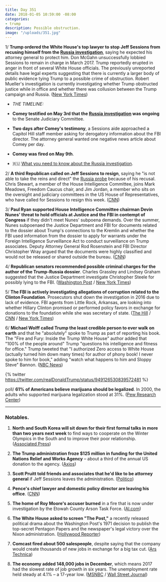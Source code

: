 ```yaml
---
title: Day 351
date: 2018-01-05 10:59:00 -08:00
categories:
- trump
description: Possible obstruction.
image: "/uploads/351.jpg"
---
```


1/ **Trump ordered the White House's top lawyer to stop Jeff Sessions from recusing himself from the <a href="{{ site.baseurl }}/trump-russia-investigation/">Russia investigation</a>**, saying he expected his attorney general to protect him. Don McGahn unsuccessfully lobbied Sessions to remain in charge in March 2017. Trump reportedly erupted in anger in front of several White House officials. The previously unreported details have legal experts suggesting that there is currently a larger body of public evidence tying Trump to a possible crime of obstruction. Robert Mueller's investigation is currently investigating whether Trump obstructed justice while in office and whether there was collusion between the Trump campaign and Russia. ([New York Times](https://www.nytimes.com/2018/01/04/us/politics/trump-sessions-russia-mcgahn.html))

* *THE TIMELINE:*

* **Comey testified on May 3rd that the <a href="{{ site.baseurl }}/trump-russia-investigation/">Russia investigation</a> was ongoing** to the Senate Judiciary Committee.

* **Two days after Comey's testimony**, a Sessions aide approached a Capitol Hill staff member asking for derogatory information about the FBI director. The attorney general wanted one negative news article about Comey per day.

* **Comey was fired on May 9th**.

* 🇷🇺 [What you need to know about the <a href="{{ site.baseurl }}/trump-russia-investigation/">Russia investigation</a>](https://whatthefuckjusthappenedtoday.com/trump-russia-investigation/).

2/ **A third Republican called on Jeff Sessions to resign**, saying he "is not able to take the reins and direct" the <a href="{{ site.baseurl }}/trump-russia-investigation/">Russia probe</a> because of his recusal. Chris Stewart, a member of the House Intelligence Committee, joins Mark Meadows, Freedom Caucus chair, and Jim Jordan, a member who sits on the oversight and judiciary committees in the US House of Representatives, who have called for Sessions to resign this week. ([CNN](https://www.cnn.com/2018/01/05/politics/chris-stewart-jeff-sessions-russia/index.html))

3/ **Paul Ryan supported House Intelligence Committee chairman Devin Nunes' threat to hold officials at Justice and the FBI in contempt of Congress** if they didn't meet Nunes' subpoena demands. Over the summer, Nunes subpoenaed the Justice Department and FBI for documents related to the dossier about Trump's connections to the Kremlin and whether the FBI used information from the dossier to apply for warrants under the Foreign Intelligence Surveillance Act to conduct surveillance on Trump associates. Deputy Attorney General Rod Rosenstein and FBI Director Christopher Wray argued that the documents were highly classified and would not be released or shared outside the bureau. ([CNN](https://www.cnn.com/2018/01/04/politics/paul-ryan-nunes-justice-department/index.html))

4/ **Republican senators recommended possible criminal charges for the author of the Trump-Russia dossier**.  Charles Grassley and Lindsey Graham suggested that the Justice Department investigate Christopher Steele for possibly lying to the FBI. ([Washington Post](https://www.washingtonpost.com/politics/senior-republican-refers-trump-dossier-author-for-possible-charges/2018/01/05/ead4585e-f0af-11e7-b390-a36dc3fa2842_story.html) / [New York Times](https://www.nytimes.com/2018/01/05/us/politics/christopher-steele-dossier-judiciary-committee.html))

5/ **The FBI is actively investigating allegations of corruption related to the Clinton Foundation**. Prosecutors shut down the investigation in 2016 due to lack of evidence. FBI agents from Little Rock, Arkansas, are looking into whether Hillary Clinton promised or performed policy favors in exchange for donations to the foundation while she was secretary of state. ([The Hill](http://thehill.com/homenews/campaign/367541-fbi-launches-new-clinton-foundation-investigation) / [CNN](https://www.cnn.com/2018/01/05/politics/clinton-foundation-arkansas-probe/index.html) / [New York Times](https://www.nytimes.com/2018/01/05/us/politics/clinton-foundation-fbi.html))

6/ **Michael Wolff called Trump the least credible person to ever walk on earth** and that he "absolutely" spoke to Trump as part of reporting his book. The "Fire and Fury: Inside the Trump White House" author added that "100% of the people around" Trump "questions his intelligence and fitness for office." Trump tweeted that "I authorized Zero access to White House (actually turned him down many times) for author of phony book! I never spoke to him for book," adding "watch what happens to him and Sloppy Steve" Bannon. ([NBC News](https://www.nbcnews.com/politics/donald-trump/michael-wolff-says-donald-trump-least-credible-person-who-has-n834921))

{% twitter https://twitter.com/realDonaldTrump/status/949126530839572481 %}

poll/ **61% of Americans believe marijuana should be legalized**. In 2000, the adults who supported marijuana legalization stood at 31%. ([Pew Research Center](http://www.pewresearch.org/fact-tank/2018/01/05/americans-support-marijuana-legalization/))

---

### Notables.

1. **North and South Korea will sit down for their first formal talks in more than two years next week** to find ways to cooperate on the Winter Olympics in the South and to improve their poor relationship. ([Associated Press](https://apnews.com/b2a4d6e6d4794cdeafd23dfef279cd43/Seoul-says-both-Koreas-have-agreed-to-hold-talks-on-Tuesday))

2. **The Trump administration froze $125 million in funding for the United Nations Relief and Works Agency** – about  a third of the annual US donation to the agency. ([Axios](https://www.axios.com/scoop-trump-administration-freezes-funds-to-u-n-relief-agency-2522788356.html))

3. **Scott Pruitt told friends and associates that he'd like to be attorney general** if Jeff Sessions leaves the administration. ([Politico](https://www.politico.com/story/2018/01/05/scott-pruitt-us-attorney-general-position-326373))

4. **Pence's chief lawyer and domestic policy director are leaving his office**. ([CNN](https://www.cnn.com/2018/01/05/politics/mike-pence-staff-departures/index.html))

5. **The home of Roy Moore's accuser burned** in a fire that is now under investigation by the Etowah County Arson Task Force. ([Al.com](http://www.al.com/news/index.ssf/2018/01/roy_moore_accusers_home_burns.html))

6. **The White House asked to screen "The Post,"** a recently released political drama about the Washington Post's 1971 decision to publish the top-secret Pentagon Papers and the newspaper's legal victory over the Nixon administration. ([Hollywood Reporter](https://www.hollywoodreporter.com/news/trump-white-house-asks-screen-steven-spielbergs-post-1071684))

7. **Comcast fired about 500 salespeople**, despite saying that the company would create thousands of new jobs in exchange for a big tax cut. ([Ars Technica](https://arstechnica.com/tech-policy/2018/01/comcast-fired-500-despite-claiming-tax-cut-would-create-thousands-of-jobs/))

8. **The economy added 148,000 jobs in December**, which means 2017 had the slowest rate of job growth in six years. The unemployment rate held steady at 4.1% – a 17-year low. ([MSNBC](http://www.msnbc.com/rachel-maddow-show/job-growth-slows-six-year-low-trumps-first-year) / [Wall Street Journal](https://www.wsj.com/livecoverage/december-2017-jobs-report-analysis))